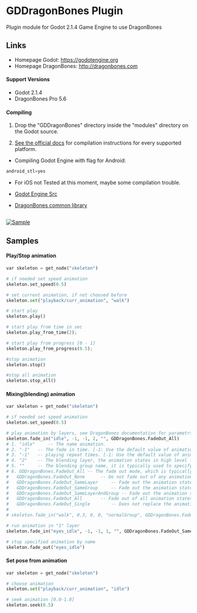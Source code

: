 # GDDragonBones Plugin
Plugin module for Godot 2.1.4 Game Engine to use DragonBones

## Links
* Homepage Godot: https://godotengine.org
* Homepage DragonBones: http://dragonbones.com

#### Support Versions
* Godot 2.1.4
* DragonBones Pro 5.6

#### Compiling
1. Drop the "GDDragonBones" directory inside the "modules" directory on the Godot source.

2. [See the official docs](http://docs.godotengine.org/en/latest/development/compiling/)
for compilation instructions for every supported platform.

* Compiling Godot Engine with flag for Android: 

```python
android_stl=yes
```

* For iOS not Tested at this moment, maybe some compilation trouble.

* [Godot Engine Src](https://github.com/godotengine/godot)
* [DragonBones common library](https://github.com/DragonBones/DragonBonesCPP)

##
[![Sample](./sample.gif)]()

## Samples

#### Play/Stop animation
```python
var skeleton = get_node("skeleton")

# if needed set speed animation
skeleton.set_speed(0.5)

# set current animation, if not choosed before
skeleton.set("playback/curr_animation", "walk")

# start play	
skeleton.play()

# start play from time in sec
skeleton.play_from_time(2);

# start play from progress [0 - 1]
skeleton.play_from_progress(0.5);

#stop animation
skeleton.stop()

#stop all animation
skeleton.stop_all()
```

#### Mixing(blending) animation
```python
var skeleton = get_node("skeleton")

# if needed set speed animation
skeleton.set_speed(0.5)

# play animation by layers, see DragonBones documentation for parametrs
skeleton.fade_in("idle", -1, -1, 2, "", GDDragonBones.FadeOut_All)
# 1. "idle" 	-- The name animation.
# 2. "-1" 	-- The fade in time. [-1: Use the default value of animation data, [0~N]: The fade in time (In seconds)] (Default: -1)
# 3. "-1" 	-- playing repeat times. [-1: Use the default value of animation data, 0: No end loop playing, [1~N]: Repeat N times] (Default: -1)
# 4. "2" 	-- The blending layer, the animation states in high level layer will get the blending weights with high priority, when the total blending weights are more than 1.0, there will be no more weights can be allocated to the other animation states. (Default: 0)
# 5. "" 	-- The blending group name, it is typically used to specify the substitution of multiple animation states blending. (Default: null)
# 6. GDDragonBones.FadeOut_All -- The fade out mode, which is typically used to specify alternate mode of multiple animation states blending. (Default: GDDragonBones.FadeOut_SameLayerAndGroup)
#	GDDragonBones.FadeOut_None 		-- Do not fade out of any animation states.
#	GDDragonBones.FadeOut_SameLayer 	-- Fade out the animation states of the same layer.
#	GDDragonBones.FadeOut_SameGroup 	-- Fade out the animation states of the same group.
#	GDDragonBones.FadeOut_SameLayerAndGroup -- Fade out the animation states of the same layer and group.
#	GDDragonBones.FadeOut_All 		-- Fade out of all animation states.	
#	GDDragonBones.FadeOut_Single  		-- Does not replace the animation state with the same name.
#
# skeleton.fade_in("walk", 0.3, 0, 0, "normalGroup", GDDragonBones.FadeOut_All)

# run animation in "1" layer
skeleton.fade_in("eyes_idle", -1, -1, 1, "", GDDragonBones.FadeOut_SameLayer)

# stop specified animation by name
skeleton.fade_out("eyes_idle")

```

#### Set pose from animation
```python
var skeleton = get_node("skeleton")

# choose animation
skeleton.set("playback/curr_animation", "idle")

# seek animation [0.0-1.0]
skeleton.seek(0.5)

```
